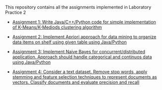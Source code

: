 
This repository contains all the assignments implemented in Laboratory Practice 2

- [Assignment 1: Write Java/C++/Python code for simple implementation of K-Means/K-Mediods clustering algorithm](https://colab.research.google.com/drive/1bLwvAwHgUUi50-3EmmEz3U8pV9T92Hi7)

- [Assignment 2: Implement Apriori approach for data mining to organize data items on shelf using given table using Java/Python](https://colab.research.google.com/drive/1oqg7xQ6BhDAG0sPb1hmrbtplIn1FiE6H)

- [Assignment 3: Implement Naive Bayes for concurrent/distributed application. Approach should handle categorical and continuos data using Java/Python](https://colab.research.google.com/drive/1z65aS2c0ygIfDkRvUIeebdc_JJNUnRtA)

- [Assignment 4: Consider a text dataset. Remove stop words, apply stemming and feature selection techniques to represent documents as vectors. Classify documents and evaluate precision and recall](https://colab.research.google.com/drive/1IwRbckjx-2fj7A7ORdzrrlo6kTtDZXpG)
